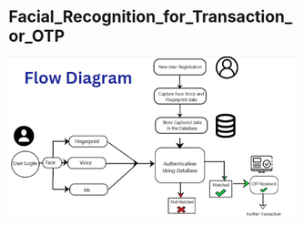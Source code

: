 # Facial_Recognition_for_Transaction_or_OTP
<img src = "https://github.com/Aparna0011/Facial_Recognition_for_Transaction_or_OTP/blob/main/Facial-Recognition-for-transactions-or-OTP-Presentation_Flow_Diagram.png">
